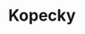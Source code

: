 ---
title: Kopecky 
name: Liz Kopecky
group: local
photo: "/uploads/kopecky.jpg"
description:
  "**Liz Kopecky** is a project manager for MGGG, assisting with the group’s research, civic, and fundraising initiatives. Prior to joining MGGG, she worked as an environmental planner in the energy industry. \n"
---